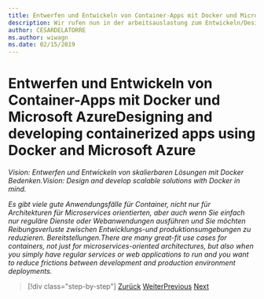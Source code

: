 ```yaml
---
title: Entwerfen und Entwickeln von Container-Apps mit Docker und Microsoft Azure
description: Wir rufen nun in der arbeitsauslastung zum Entwickeln/Design des Docker-Anwendungen-Lebenszyklus.
author: CESARDELATORRE
ms.author: wiwagn
ms.date: 02/15/2019
---
```


# <a name="designing-and-developing-containerized-apps-using-docker-and-microsoft-azure"></a><span data-ttu-id="bb167-103">Entwerfen und Entwickeln von Container-Apps mit Docker und Microsoft Azure</span><span class="sxs-lookup"><span data-stu-id="bb167-103">Designing and developing containerized apps using Docker and Microsoft Azure</span></span>

<span data-ttu-id="bb167-104">*Vision: Entwerfen und Entwickeln von skalierbaren Lösungen mit Docker Bedenken.*</span><span class="sxs-lookup"><span data-stu-id="bb167-104">*Vision: Design and develop scalable solutions with Docker in mind.*</span></span>

<span data-ttu-id="bb167-105">*Es gibt viele gute Anwendungsfälle für Container, nicht nur für Architekturen für Microservices orientierten, aber auch wenn Sie einfach nur reguläre Dienste oder Webanwendungen ausführen und Sie möchten Reibungsverluste zwischen Entwicklungs-und produktionsumgebungen zu reduzieren. Bereitstellungen.*</span><span class="sxs-lookup"><span data-stu-id="bb167-105">*There are many great-fit use cases for containers, not just for microservices-oriented architectures, but also when you simply have regular services or web applications to run and you want to reduce frictions between development and production environment deployments.*</span></span>

>[!div class="step-by-step"]
><span data-ttu-id="bb167-106">[Zurück](../Microsoft-platform-tools-containerized-apps/index.md)
>[Weiter](design-docker-applications.md)</span><span class="sxs-lookup"><span data-stu-id="bb167-106">[Previous](../Microsoft-platform-tools-containerized-apps/index.md)
[Next](design-docker-applications.md)</span></span>